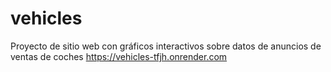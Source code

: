 # vehicles
Proyecto de sitio web con gráficos interactivos sobre datos de anuncios de ventas de coches
https://vehicles-tfjh.onrender.com